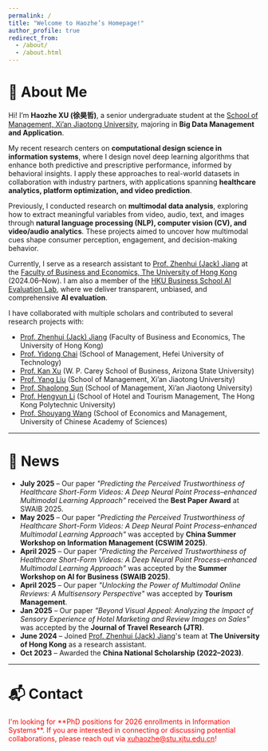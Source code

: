 ```yaml
---
permalink: /
title: "Welcome to Haozhe’s Homepage!"
author_profile: true
redirect_from: 
  - /about/
  - /about.html
---
```


# 👋 About Me  

Hi! I’m **Haozhe XU (徐昊哲)**, a senior undergraduate student at the [School of Management, Xi’an Jiaotong University](https://som.xjtu.edu.cn/en/), majoring in **Big Data Management and Application**.  

My recent research centers on **computational design science in information systems**, where I design novel deep learning algorithms that enhance both predictive and prescriptive performance, informed by behavioral insights. I apply these approaches to real-world datasets in collaboration with industry partners, with applications spanning **healthcare analytics, platform optimization, and video prediction**.  

Previously, I conducted research on **multimodal data analysis**, exploring how to extract meaningful variables from video, audio, text, and images through **natural language processing (NLP), computer vision (CV), and video/audio analytics**. These projects aimed to uncover how multimodal cues shape consumer perception, engagement, and decision-making behavior.  

Currently, I serve as a research assistant to [Prof. Zhenhui (Jack) Jiang](https://www.hkubs.hku.hk/people/zhenhui-jack-jiang/) at the [Faculty of Business and Economics, The University of Hong Kong](https://www.hkubs.hku.hk/) (2024.06–Now). I am also a member of the [HKU Business School AI Evaluation Lab](https://www.hkubs.hku.hk/aimodelrankings_en/), where we deliver transparent, unbiased, and comprehensive **AI evaluation**.  

I have collaborated with multiple scholars and contributed to several research projects with:  
- [Prof. Zhenhui (Jack) Jiang](https://www.hkubs.hku.hk/people/zhenhui-jack-jiang/) (Faculty of Business and Economics, The University of Hong Kong)  
- [Prof. Yidong Chai](https://www.hfut.edu.cn/glxyen/info/1073/1501.htm) (School of Management, Hefei University of Technology)  
- [Prof. Kan Xu](https://kanxu526.github.io/) (W. P. Carey School of Business, Arizona State University)  
- [Prof. Yang Liu](https://gr.xjtu.edu.cn/web/0020200607) (School of Management, Xi’an Jiaotong University)  
- [Prof. Shaolong Sun](http://gr.xjtu.edu.cn/web/sunshaolong) (School of Management, Xi’an Jiaotong University)  
- [Prof. Hengyun Li](https://hengyunli.github.io/) (School of Hotel and Tourism Management, The Hong Kong Polytechnic University)  
- [Prof. Shouyang Wang](https://people.ucas.ac.cn/~sywang) (School of Economics and Management, University of Chinese Academy of Sciences)  


---

# 📰 News  

- **July 2025** – Our paper *"Predicting the Perceived Trustworthiness of Healthcare Short-Form Videos: A Deep Neural Point Process–enhanced Multimodal Learning Approach"* received the **Best Paper Award** at SWAIB 2025.  
- **May 2025** – Our paper *"Predicting the Perceived Trustworthiness of Healthcare Short-Form Videos: A Deep Neural Point Process–enhanced Multimodal Learning Approach"* was accepted by **China Summer Workshop on Information Management (CSWIM 2025)**.  
- **April 2025** – Our paper *"Predicting the Perceived Trustworthiness of Healthcare Short-Form Videos: A Deep Neural Point Process–enhanced Multimodal Learning Approach"* was accepted by the **Summer Workshop on AI for Business (SWAIB 2025)**.  
- **April 2025** – Our paper *"Unlocking the Power of Multimodal Online Reviews: A Multisensory Perspective"* was accepted by **Tourism Management**.  
- **Jan 2025** – Our paper *"Beyond Visual Appeal: Analyzing the Impact of Sensory Experience of Hotel Marketing and Review Images on Sales"* was accepted by the **Journal of Travel Research (JTR)**.
- **June 2024** – Joined [Prof. Zhenhui (Jack) Jiang](https://www.hkubs.hku.hk/people/zhenhui-jack-jiang/)'s team at **The University of Hong Kong** as a research assistant.  
- **Oct 2023** – Awarded the **China National Scholarship (2022–2023)**.


---

# 📬 Contact  

<font color="red">
I'm looking for **PhD positions for 2026 enrollments in Information Systems**.  
If you are interested in connecting or discussing potential collaborations, please reach out via  
<a href="mailto:xuhaozhe@stu.xjtu.edu.cn" style="color:red;">xuhaozhe@stu.xjtu.edu.cn</a>!
</font>
